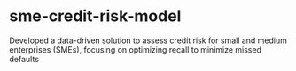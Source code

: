 # sme-credit-risk-model
Developed a data-driven solution to assess credit risk for small and medium enterprises (SMEs), focusing on optimizing recall to minimize missed defaults
